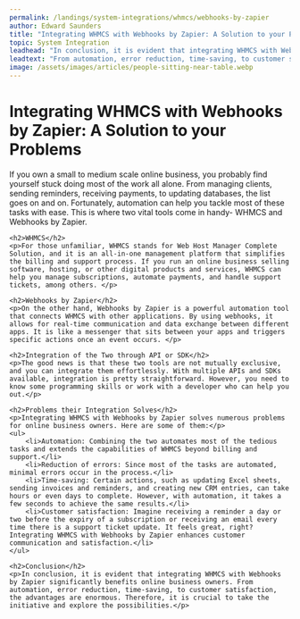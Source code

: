 ```yaml
---
permalink: /landings/system-integrations/whmcs/webhooks-by-zapier
author: Edward Saunders
title: "Integrating WHMCS with Webhooks by Zapier: A Solution to your Problems"
topic: System Integration
leadhead: "In conclusion, it is evident that integrating WHMCS with Webhooks by Zapier significantly benefits online business owners"
leadtext: "From automation, error reduction, time-saving, to customer satisfaction, the advantages are enormous. Therefore, it is crucial to take the initiative and explore the possibilities."
image: /assets/images/articles/people-sitting-near-table.webp
---
```

<div class="arttext">	<h1>Integrating WHMCS with Webhooks by Zapier: A Solution to your Problems</h1>
	<p>If you own a small to medium scale online business, you probably find yourself stuck doing most of the work all alone. From managing clients, sending reminders, receiving payments, to updating databases, the list goes on and on. Fortunately, automation can help you tackle most of these tasks with ease. This is where two vital tools come in handy- WHMCS and Webhooks by Zapier. </p>

	<h2>WHMCS</h2>
	<p>For those unfamiliar, WHMCS stands for Web Host Manager Complete Solution, and it is an all-in-one management platform that simplifies the billing and support process. If you run an online business selling software, hosting, or other digital products and services, WHMCS can help you manage subscriptions, automate payments, and handle support tickets, among others. </p>

	<h2>Webhooks by Zapier</h2>
	<p>On the other hand, Webhooks by Zapier is a powerful automation tool that connects WHMCS with other applications. By using webhooks, it allows for real-time communication and data exchange between different apps. It is like a messenger that sits between your apps and triggers specific actions once an event occurs. </p>

	<h2>Integration of the Two through API or SDK</h2>
	<p>The good news is that these two tools are not mutually exclusive, and you can integrate them effortlessly. With multiple APIs and SDKs available, integration is pretty straightforward. However, you need to know some programming skills or work with a developer who can help you out.</p>

	<h2>Problems their Integration Solves</h2>
	<p>Integrating WHMCS with Webhooks by Zapier solves numerous problems for online business owners. Here are some of them:</p>
	<ul>
		<li>Automation: Combining the two automates most of the tedious tasks and extends the capabilities of WHMCS beyond billing and support.</li>
		<li>Reduction of errors: Since most of the tasks are automated, minimal errors occur in the process.</li>
		<li>Time-saving: Certain actions, such as updating Excel sheets, sending invoices and reminders, and creating new CRM entries, can take hours or even days to complete. However, with automation, it takes a few seconds to achieve the same results.</li>
		<li>Customer satisfaction: Imagine receiving a reminder a day or two before the expiry of a subscription or receiving an email every time there is a support ticket update. It feels great, right? Integrating WHMCS with Webhooks by Zapier enhances customer communication and satisfaction.</li>
	</ul>

	<h2>Conclusion</h2>
	<p>In conclusion, it is evident that integrating WHMCS with Webhooks by Zapier significantly benefits online business owners. From automation, error reduction, time-saving, to customer satisfaction, the advantages are enormous. Therefore, it is crucial to take the initiative and explore the possibilities.</p>
</div>